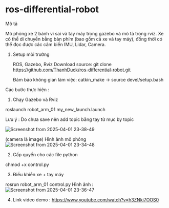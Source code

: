 # ros-differential-robot
Mô tả

Mô phỏng xe 2 bánh vi sai và tay máy trong gazebo và mô tả trong rviz. Xe có thể di chuyển bằng bàn phím (bao gồm cả xe và tay máy), đồng thời có thể đọc được các cảm biến IMU, Lidar, Camera.
1. Setup môi trường

   ROS, Gazebo, Rviz
   Download source: git clone https://github.com/ThanhDuck/ros-differential-robot.git

   Đảm bảo không gian làm việc: catkin_make -> source devel/setup.bash

Các bước thực hiện :
1. Chạy Gazebo và Rviz

roslaunch robot_arm_01 my_new_launch.launch 

Lưu ý : Do chưa save nên add topic bằng tay từ mục by topic

![Screenshot from 2025-04-01 23-38-49](https://github.com/user-attachments/assets/30ab2ed7-f5c5-4f1e-8568-8f94a0b8ff96)

(camera là image)
Hình ảnh mô phỏng 
![Screenshot from 2025-04-01 23-34-48](https://github.com/user-attachments/assets/a5470871-2462-4375-9ab7-d336a9049458)

2. Cấp quyền cho các file python

chmod +x control.py 

3. Điều khiển xe + tay máy

rosrun robot_arm_01 control.py 
Hình ảnh : 
![Screenshot from 2025-04-01 23-36-47](https://github.com/user-attachments/assets/063f2ec0-11d0-44e7-9471-874b7fd29fb4)

4. Link video demo : https://www.youtube.com/watch?v=h3ZNki7OOS0
